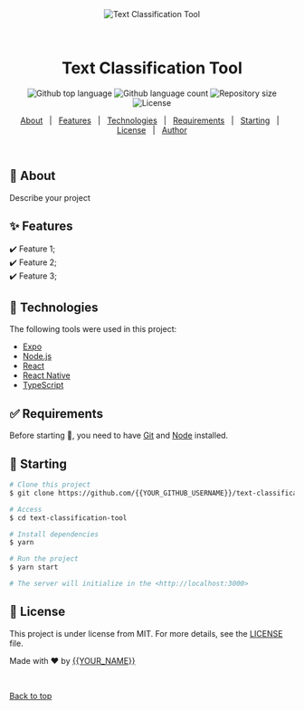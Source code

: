 <div align="center" id="top"> 
  <img src="./.github/app.gif" alt="Text Classification Tool" />

  &#xa0;

  <!-- <a href="https://textclassificationtool.netlify.app">Demo</a> -->
</div>

<h1 align="center">Text Classification Tool</h1>

<p align="center">
  <img alt="Github top language" src="https://img.shields.io/github/languages/top/{{YOUR_GITHUB_USERNAME}}/text-classification-tool?color=56BEB8">

  <img alt="Github language count" src="https://img.shields.io/github/languages/count/{{YOUR_GITHUB_USERNAME}}/text-classification-tool?color=56BEB8">

  <img alt="Repository size" src="https://img.shields.io/github/repo-size/{{YOUR_GITHUB_USERNAME}}/text-classification-tool?color=56BEB8">

  <img alt="License" src="https://img.shields.io/github/license/{{YOUR_GITHUB_USERNAME}}/text-classification-tool?color=56BEB8">

  <!-- <img alt="Github issues" src="https://img.shields.io/github/issues/{{YOUR_GITHUB_USERNAME}}/text-classification-tool?color=56BEB8" /> -->

  <!-- <img alt="Github forks" src="https://img.shields.io/github/forks/{{YOUR_GITHUB_USERNAME}}/text-classification-tool?color=56BEB8" /> -->

  <!-- <img alt="Github stars" src="https://img.shields.io/github/stars/{{YOUR_GITHUB_USERNAME}}/text-classification-tool?color=56BEB8" /> -->
</p>

<!-- Status -->

<!-- <h4 align="center"> 
	🚧  Text Classification Tool 🚀 Under construction...  🚧
</h4> 

<hr> -->

<p align="center">
  <a href="#dart-about">About</a> &#xa0; | &#xa0; 
  <a href="#sparkles-features">Features</a> &#xa0; | &#xa0;
  <a href="#rocket-technologies">Technologies</a> &#xa0; | &#xa0;
  <a href="#white_check_mark-requirements">Requirements</a> &#xa0; | &#xa0;
  <a href="#checkered_flag-starting">Starting</a> &#xa0; | &#xa0;
  <a href="#memo-license">License</a> &#xa0; | &#xa0;
  <a href="https://github.com/{{YOUR_GITHUB_USERNAME}}" target="_blank">Author</a>
</p>

<br>

## :dart: About ##

Describe your project

## :sparkles: Features ##

:heavy_check_mark: Feature 1;\
:heavy_check_mark: Feature 2;\
:heavy_check_mark: Feature 3;

## :rocket: Technologies ##

The following tools were used in this project:

- [Expo](https://expo.io/)
- [Node.js](https://nodejs.org/en/)
- [React](https://pt-br.reactjs.org/)
- [React Native](https://reactnative.dev/)
- [TypeScript](https://www.typescriptlang.org/)

## :white_check_mark: Requirements ##

Before starting :checkered_flag:, you need to have [Git](https://git-scm.com) and [Node](https://nodejs.org/en/) installed.

## :checkered_flag: Starting ##

```bash
# Clone this project
$ git clone https://github.com/{{YOUR_GITHUB_USERNAME}}/text-classification-tool

# Access
$ cd text-classification-tool

# Install dependencies
$ yarn

# Run the project
$ yarn start

# The server will initialize in the <http://localhost:3000>
```

## :memo: License ##

This project is under license from MIT. For more details, see the [LICENSE](LICENSE.md) file.


Made with :heart: by <a href="https://github.com/{{YOUR_GITHUB_USERNAME}}" target="_blank">{{YOUR_NAME}}</a>

&#xa0;

<a href="#top">Back to top</a>
